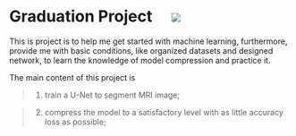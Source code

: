 # Graduation Project &ensp;&ensp;![](https://img.shields.io/github/last-commit/wenjaydu/graduationproject.svg?logo=github&style=flat-square)

This is project is to help me get started with machine learning, furthermore, provide me with basic conditions, like organized datasets and designed network, to learn the knowledge of model compression and practice it.

The main content of this project is 

>1. train a U-Net to segment MRI image; 

>2. compress the model to a satisfactory level with as little accuracy loss as possible;
